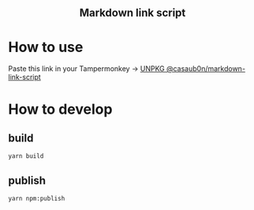 <h2 align="center">Markdown link script</h2>

# How to use
Paste this link in your Tampermonkey -> [UNPKG @casaub0n/markdown-link-script](https://unpkg.com/@casaub0n%2Fmarkdown-link-script)

# How to develop
## build
```console
yarn build
```

## publish
```console
yarn npm:publish
```
